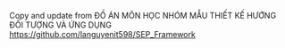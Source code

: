 Copy and update from ĐỒ ÁN MÔN HỌC NHÓM MẪU THIẾT KẾ HƯỚNG ĐỐI TƯỢNG VÀ ỨNG DỤNG
https://github.com/languyenit598/SEP_Framework